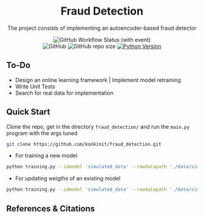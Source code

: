 <h1 align="center">
    Fraud Detection
    <br/>
</h1>

<p align="center">
    The project consists of implementing an autoencoder-based fraud detector
</p>

<p align="center">
    <img alt="GitHub Workflow Status (with event)" src="https://img.shields.io/github/actions/workflow/status/konkinit/fraud_detection/lint_test.yaml?style=for-the-badge&label=Lint%20%26%20Test%20">
    <br/>
    <img alt="GitHub" src="https://img.shields.io/github/license/konkinit/fraud_detection?style=for-the-badge">
    <img alt="GitHub repo size" src="https://img.shields.io/github/repo-size/konkinit/fraud_detection?style=for-the-badge">
    <a href="https://www.python.org/downloads/release/python-3100/" target="_blank">
        <img src="https://img.shields.io/badge/python-3.10-blue.svg?style=for-the-badge" alt="Python Version"/>
    </a>
</p>


## To-Do

- Design an online learning framework | Implement model retraining
- Write Unit Tests
- Search for real data for implementation


## Quick Start

Clone the repo, get in the directory `fraud_detection/` and run the `main.py` program with the args tuned
```bash
git clone https://github.com/konkinit/fraud_detection.git
```
- For training a new model
```bash
python training.py --idmodel 'simulated_data' --rawdatapath './data/simulated_raw_data.gzip' --splitfrac 0.7 0.2 0.1 --codedim 35 --hiddendim 150 --lr 1e-3 --nepochs 50 --mode 'train'
```

- For updating weigths of an existing model
```bash
python training.py --idmodel 'simulated_data' --rawdatapath './data/simulated_raw_data_new_arrival.gzip' --splitfrac 0.7 0.2 0.1 --codedim 35 --hiddendim 150 --lr 1e-3 --nepochs 50 --mode 'retrain'
```


## References & Citations
